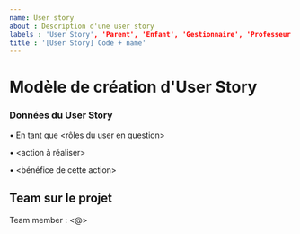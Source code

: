 ```yaml
---
name: User story
about : Description d'une user story
labels : 'User Story', 'Parent', 'Enfant', 'Gestionnaire', 'Professeur'
title : '[User Story] Code + name'
---
```


# Modèle de création d'User Story

<h3>Données du User Story</h3>

• En tant que <rôles du user en question>

•  <action à réaliser>

• <bénéfice de cette action>

## Team sur le projet

Team member : <@>
